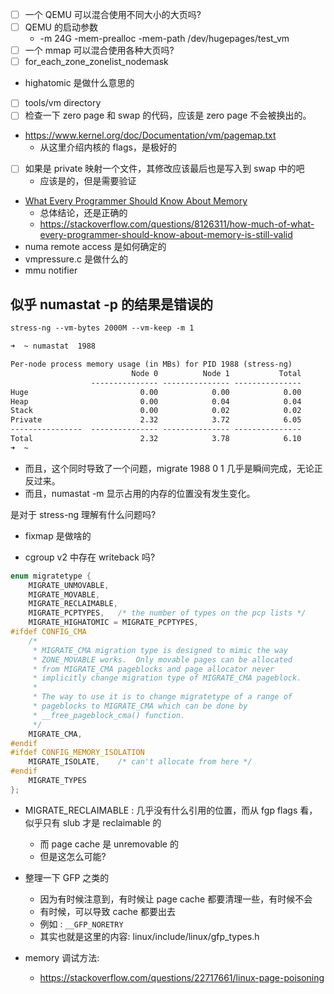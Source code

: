- [ ] 一个 QEMU 可以混合使用不同大小的大页吗?
- [ ] QEMU 的启动参数
  - -m 24G -mem-prealloc -mem-path /dev/hugepages/test_vm
- [ ] 一个 mmap 可以混合使用各种大页吗?
- [ ] for_each_zone_zonelist_nodemask
- highatomic 是做什么意思的
- [ ] tools/vm directory
- [ ] 检查一下 zero page 和 swap 的代码，应该是 zero page 不会被换出的。
- https://www.kernel.org/doc/Documentation/vm/pagemap.txt
  - 从这里介绍内核的 flags，是极好的
- [ ] 如果是 private 映射一个文件，其修改应该最后也是写入到 swap 中的吧
  - 应该是的，但是需要验证
- [What Every Programmer Should Know About Memory](https://people.freebsd.org/~lstewart/articles/cpumemory.pdf)
  - 总体结论，还是正确的
  - https://stackoverflow.com/questions/8126311/how-much-of-what-every-programmer-should-know-about-memory-is-still-valid
- numa remote access 是如何确定的
- vmpressure.c 是做什么的
- mmu notifier

## 似乎 numastat -p 的结果是错误的

```txt
stress-ng --vm-bytes 2000M --vm-keep -m 1

➜  ~ numastat  1988

Per-node process memory usage (in MBs) for PID 1988 (stress-ng)
                           Node 0          Node 1           Total
                  --------------- --------------- ---------------
Huge                         0.00            0.00            0.00
Heap                         0.00            0.04            0.04
Stack                        0.00            0.02            0.02
Private                      2.32            3.72            6.05
----------------  --------------- --------------- ---------------
Total                        2.32            3.78            6.10
➜  ~
```
- 而且，这个同时导致了一个问题，migrate 1988 0 1 几乎是瞬间完成，无论正反过来。
- 而且，numastat -m 显示占用的内存的位置没有发生变化。

是对于 stress-ng 理解有什么问题吗?
- fixmap 是做啥的

- cgroup v2 中存在 writeback 吗?

```c
enum migratetype {
	MIGRATE_UNMOVABLE,
	MIGRATE_MOVABLE,
	MIGRATE_RECLAIMABLE,
	MIGRATE_PCPTYPES,	/* the number of types on the pcp lists */
	MIGRATE_HIGHATOMIC = MIGRATE_PCPTYPES,
#ifdef CONFIG_CMA
	/*
	 * MIGRATE_CMA migration type is designed to mimic the way
	 * ZONE_MOVABLE works.  Only movable pages can be allocated
	 * from MIGRATE_CMA pageblocks and page allocator never
	 * implicitly change migration type of MIGRATE_CMA pageblock.
	 *
	 * The way to use it is to change migratetype of a range of
	 * pageblocks to MIGRATE_CMA which can be done by
	 * __free_pageblock_cma() function.
	 */
	MIGRATE_CMA,
#endif
#ifdef CONFIG_MEMORY_ISOLATION
	MIGRATE_ISOLATE,	/* can't allocate from here */
#endif
	MIGRATE_TYPES
};
```
- MIGRATE_RECLAIMABLE : 几乎没有什么引用的位置，而从 fgp flags 看，似乎只有 slub 才是 reclaimable 的
  - 而 page cache 是 unremovable 的
  - 但是这怎么可能?

- 整理一下 GFP 之类的
  - 因为有时候注意到，有时候让 page cache 都要清理一些，有时候不会
  - 有时候，可以导致 cache 都要出去
  - 例如 : `__GFP_NORETRY`
  - 其实也就是这里的内容: linux/include/linux/gfp_types.h

- memory 调试方法:
  - https://stackoverflow.com/questions/22717661/linux-page-poisoning
